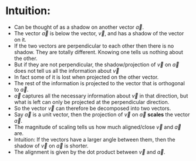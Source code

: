# Intuition:
- Can be thought of as a shadow on another vector $\vec{a}$. 
- The vector $\vec{a}$ is below the vector, $\vec{v}$, and has a shadow of the vector on it. 
- If the two vectors are perpendicular to each other then there is no shadow. They are totally different. Knowing one tells us nothing about the other. 
- But if they are not perpendicular, the shadow/projection of $\vec{v}$ on $\vec{a}$ does not tell us all the information about $\vec{v}$  
- In fact some of it is lost when projected on the other vector. 
- The rest of the information is projected to the vector that is orthogonal to $\vec{a}$.
- $\vec{a}$ captures all the necessary information about $\vec{v}$ in that direction, but what is left can only be projected at the perpendicular direction. 
- So the vector $\vec{v}$ can therefore be decomposed into two vectors. 
- Say $\vec{a}$ is a unit vector, then the projection of $\vec{v}$ on $\vec{a}$ **scales** the vector $\vec{a}$.
- The magnitude of scaling tells us how much aligned/close $\vec{v}$ and $\vec{a}$ are.
- Intuition: If the vectors have a larger angle between them, then the shadow of $\vec{v}$ on $\vec{a}$ is shorter.
- The alignment is given by the dot product between $\vec{v}$ and $\vec{a}$.